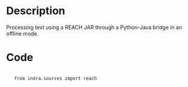# Description
Processing text using a REACH JAR through a Python-Java bridge in an offline mode.

# Code
```

   from indra.sources import reach

```
